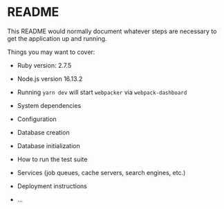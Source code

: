 # README

This README would normally document whatever steps are necessary to get the
application up and running.

Things you may want to cover:

* Ruby version: 2.7.5

* Node.js version 16.13.2

* Running `yarn dev` will start `webpacker` via `webpack-dashboard`

* System dependencies

* Configuration

* Database creation

* Database initialization

* How to run the test suite

* Services (job queues, cache servers, search engines, etc.)

* Deployment instructions

* ...
